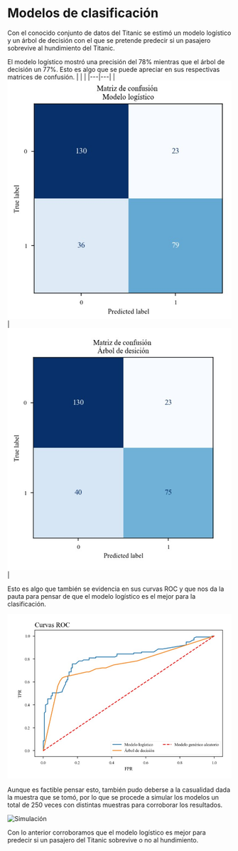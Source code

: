 # Modelos de clasificación

Con el conocido conjunto de datos del Titanic se estimó un modelo logístico y un árbol de decisión con el que se pretende predecir si un pasajero sobrevive al hundimiento del Titanic.

El modelo logístico mostró una precisión del 78% mientras que el árbol de decisión un 77%. Esto es algo que se puede apreciar en sus respectivas matrices de confusión.
|   |   |
|---|---|
|![Matriz de confusión logistica](https://github.com/jorgeorenos/Arbol_de_decision/blob/main/Imagenes/Matriz%20de%20confusi%C3%B3n%20modelo%20log%C3%ADstico.jpg)| ![Matriz de confusión arbol](https://github.com/jorgeorenos/Arbol_de_decision/blob/main/Imagenes/Matriz%20de%20confusi%C3%B3n%20%C3%A1rbol%20de%20decisi%C3%B3n.jpg)|

Esto es algo que también se evidencia en sus curvas ROC y que nos da la pauta para pensar de que el modelo logístico es el mejor para la clasificación. 

![Curva ROC](https://github.com/jorgeorenos/Arbol_de_decision/blob/main/Imagenes/ROC.jpg)

Aunque es factible pensar esto, también pudo deberse a la casualidad dada la muestra que se tomó, por lo que se procede a simular los modelos un total de 250 veces con distintas muestras para corroborar los resultados.

![Simulación](https://github.com/jorgeorenos/Arbol_de_decision/blob/main/Imagenes/ROC%20simulaci%C3%B3n.jpg)

Con lo anterior corroboramos que el modelo logístico es mejor para predecir si un pasajero del Titanic sobrevive o no al hundimiento.
